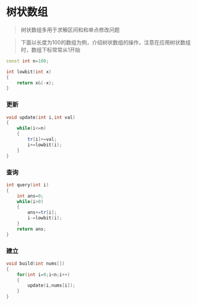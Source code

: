 # 树状数组

> 树状数组多用于求解区间和和单点修改问题



> 下面以长度为100的数组为例，介绍树状数组的操作，注意在应用树状数组时，数组下标常常从1开始

```c++
const int n=100;
```





```c++
int lowbit(int x)
{
    return x&(-x);
}
```

### 更新

```C++
void update(int i,int val)
{
    while(i<=n)
    {
        tr[i]+=val;
        i+=lowbit(i);
    }
}
```



### 查询

```c++
int query(int i)
{
    int ans=0;
    while(i>0)
    {
        ans+=tr[i];
        i-=lowbit(i);
    }
    return ans;
}
```

### 建立

```c++
void build(int nums[])
{
    for(int i=0;i<n;i++)
    {
        update(i,nums[i]);
    }
}
```


